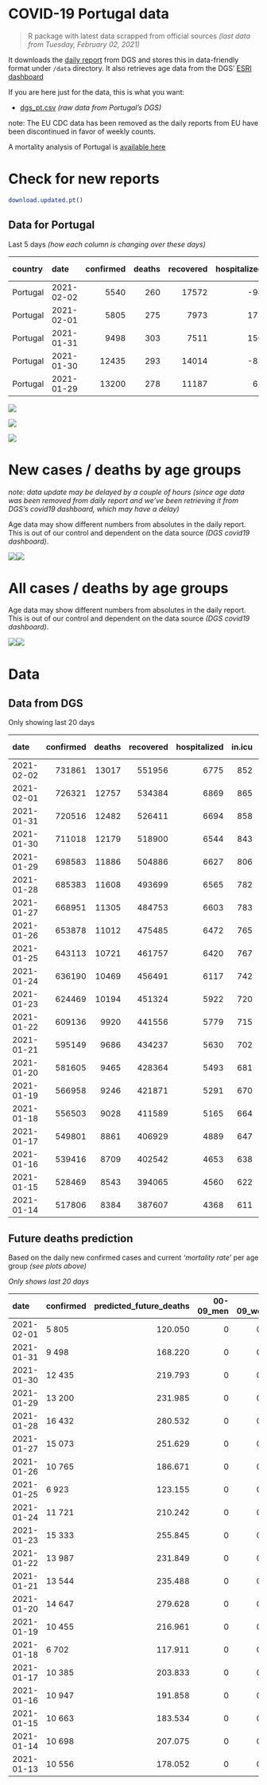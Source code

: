 COVID-19 Portugal data
================

> R package with latest data scrapped from official sources *(last data
> from Tuesday, February 02, 2021)*

It downloads the [daily
report](https://covid19.min-saude.pt/relatorio-de-situacao/) from DGS
and stores this in data-friendly format under `/data` directory. It also
retrieves age data from the DGS’ [ESRI
dashboard](https://covid19.min-saude.pt/ponto-de-situacao-atual-em-portugal/)

If you are here just for the data, this is what you want:

  - [dgs\_pt.csv](raw/master/data/dgs_pt.csv) *(raw data from Portugal’s
    DGS)*

note: The EU CDC data has been removed as the daily reports from EU have
been discontinued in favor of weekly counts.

A mortality analysis of Portugal is [available
here](https://averissimo.github.io/covid19-analysis/mortality.html)

# Check for new reports

``` r
download.updated.pt()
```

## Data for Portugal

Last 5 days *(how each column is changing over these days)*

| country  | date       | confirmed | deaths | recovered | hospitalized | in.icu | confirmed\_m\_00-09 | confirmed\_w\_00-09 | confirmed\_m\_10-19 | confirmed\_w\_10-19 | confirmed\_m\_20-29 | confirmed\_w\_20-29 | confirmed\_m\_30-39 | confirmed\_w\_30-39 | confirmed\_m\_40-49 | confirmed\_w\_40-49 | confirmed\_m\_50-59 | confirmed\_w\_50-59 | confirmed\_m\_60-69 | confirmed\_w\_60-69 | confirmed\_m\_70-79 | confirmed\_w\_70-79 | confirmed\_m\_80+ | confirmed\_w\_80+ | death\_m\_00-09 | death\_w\_00-09 | death\_m\_10-19 | death\_w\_10-19 | death\_m\_20-29 | death\_w\_20-29 | death\_m\_30-39 | death\_w\_30-39 | death\_m\_40-49 | death\_w\_40-49 | death\_m\_50-59 | death\_w\_50-59 | death\_m\_60-69 | death\_w\_60-69 | death\_m\_70-79 | death\_w\_70-79 | death\_m\_80+ | death\_w\_80+ |
| :------- | :--------- | --------: | -----: | --------: | -----------: | -----: | ------------------: | ------------------: | ------------------: | ------------------: | ------------------: | ------------------: | ------------------: | ------------------: | ------------------: | ------------------: | ------------------: | ------------------: | ------------------: | ------------------: | ------------------: | ------------------: | ----------------: | ----------------: | --------------: | --------------: | --------------: | --------------: | --------------: | --------------: | --------------: | --------------: | --------------: | --------------: | --------------: | --------------: | --------------: | --------------: | --------------: | --------------: | ------------: | ------------: |
| Portugal | 2021-02-02 |      5540 |    260 |     17572 |         \-94 |   \-13 |                  NA |                  NA |                  NA |                  NA |                  NA |                  NA |                  NA |                  NA |                  NA |                  NA |                  NA |                  NA |                  NA |                  NA |                  NA |                  NA |                NA |                NA |              NA |              NA |              NA |              NA |              NA |              NA |              NA |              NA |              NA |              NA |              NA |              NA |              NA |              NA |              NA |              NA |            NA |            NA |
| Portugal | 2021-02-01 |      5805 |    275 |      7973 |          175 |      7 |                 215 |                 195 |                 237 |                 278 |                 322 |                 374 |                 329 |                 396 |                 432 |                 531 |                 403 |                 494 |                 270 |                 328 |                 178 |                 234 |               192 |               394 |               0 |               0 |               0 |               0 |               0 |               0 |               0 |               1 |               0 |               1 |               9 |               2 |              18 |               4 |              43 |              20 |            86 |            91 |
| Portugal | 2021-01-31 |      9498 |    303 |      7511 |          150 |     15 |                 348 |                 359 |                 512 |                 498 |                 487 |                 596 |                 597 |                 668 |                 727 |                 897 |                 609 |                 796 |                 470 |                 510 |                 335 |                 346 |               256 |               488 |               0 |               0 |               0 |               0 |               0 |               0 |               0 |               1 |               0 |               0 |               4 |               2 |              21 |              10 |              29 |              19 |            97 |           120 |
| Portugal | 2021-01-30 |     12435 |    293 |     14014 |         \-83 |     37 |                 419 |                 368 |                 630 |                 576 |                 723 |                 804 |                 745 |                 893 |                 938 |                1206 |                 789 |                1116 |                 674 |                 719 |                 377 |                 465 |               335 |               655 |               0 |               0 |               0 |               0 |               0 |               0 |               1 |               0 |               2 |               1 |               4 |               5 |              18 |              12 |              24 |              23 |            92 |           111 |
| Portugal | 2021-01-29 |     13200 |    278 |     11187 |           62 |     24 |                 428 |                 382 |                 711 |                 642 |                 748 |                 856 |                 817 |                 949 |                 989 |                1253 |                 871 |                1165 |                 716 |                 724 |                 381 |                 495 |               344 |               717 |               0 |               0 |               0 |               0 |               0 |               0 |               2 |               0 |               1 |               3 |               6 |               2 |              11 |               8 |              36 |              22 |            80 |           107 |

![](README_files/figure-gfm/totals-1.svg)<!-- -->

![](README_files/figure-gfm/differential-1.svg)<!-- -->

![](README_files/figure-gfm/differential_7days-1.svg)<!-- -->

# New cases / deaths by age groups

*note: data update may be delayed by a couple of hours (since age data
was been removed from daily report and we’ve been retrieving it from
DGS’s covid19 dashboard, which may have a delay)*

Age data may show different numbers from absolutes in the daily report.
This is out of our control and dependent on the data source *(DGS
covid19 dashboard)*.

![](README_files/figure-gfm/new_cases_deaths-1.svg)<!-- -->![](README_files/figure-gfm/new_cases_deaths-2.svg)<!-- -->

# All cases / deaths by age groups

Age data may show different numbers from absolutes in the daily report.
This is out of our control and dependent on the data source *(DGS
covid19 dashboard)*.

![](README_files/figure-gfm/total_cases_deaths-1.svg)<!-- -->![](README_files/figure-gfm/total_cases_deaths-2.svg)<!-- -->

# Data

## Data from DGS

Only showing last 20 days

| date       | confirmed | deaths | recovered | hospitalized | in.icu | confirmed\_m\_00-09 | confirmed\_w\_00-09 | confirmed\_m\_10-19 | confirmed\_w\_10-19 | confirmed\_m\_20-29 | confirmed\_w\_20-29 | confirmed\_m\_30-39 | confirmed\_w\_30-39 | confirmed\_m\_40-49 | confirmed\_w\_40-49 | confirmed\_m\_50-59 | confirmed\_w\_50-59 | confirmed\_m\_60-69 | confirmed\_w\_60-69 | confirmed\_m\_70-79 | confirmed\_w\_70-79 | confirmed\_m\_80+ | confirmed\_w\_80+ | death\_m\_00-09 | death\_w\_00-09 | death\_m\_10-19 | death\_w\_10-19 | death\_m\_20-29 | death\_w\_20-29 | death\_m\_30-39 | death\_w\_30-39 | death\_m\_40-49 | death\_w\_40-49 | death\_m\_50-59 | death\_w\_50-59 | death\_m\_60-69 | death\_w\_60-69 | death\_m\_70-79 | death\_w\_70-79 | death\_m\_80+ | death\_w\_80+ |
| :--------- | --------: | -----: | --------: | -----------: | -----: | ------------------: | ------------------: | ------------------: | ------------------: | ------------------: | ------------------: | ------------------: | ------------------: | ------------------: | ------------------: | ------------------: | ------------------: | ------------------: | ------------------: | ------------------: | ------------------: | ----------------: | ----------------: | --------------: | --------------: | --------------: | --------------: | --------------: | --------------: | --------------: | --------------: | --------------: | --------------: | --------------: | --------------: | --------------: | --------------: | --------------: | --------------: | ------------: | ------------: |
| 2021-02-02 |    731861 |  13017 |    551956 |         6775 |    852 |                  NA |                  NA |                  NA |                  NA |                  NA |                  NA |                  NA |                  NA |                  NA |                  NA |                  NA |                  NA |                  NA |                  NA |                  NA |                  NA |                NA |                NA |              NA |              NA |              NA |              NA |              NA |              NA |              NA |              NA |              NA |              NA |              NA |              NA |              NA |              NA |              NA |              NA |            NA |            NA |
| 2021-02-01 |    726321 |  12757 |    534384 |         6869 |    865 |               20639 |               19815 |               33932 |               34184 |               48975 |               56082 |               47773 |               57536 |               53289 |               68161 |               46913 |               60302 |               34833 |               37575 |               22112 |               24930 |             19497 |             39546 |               0 |               1 |               1 |               1 |               5 |               4 |              17 |              14 |              68 |              41 |             234 |              95 |             762 |             312 |            1636 |             973 |          3922 |          4671 |
| 2021-01-31 |    720516 |  12482 |    526411 |         6694 |    858 |               20424 |               19620 |               33695 |               33906 |               48653 |               55708 |               47444 |               57140 |               52857 |               67630 |               46510 |               59808 |               34563 |               37247 |               21934 |               24696 |             19305 |             39152 |               0 |               1 |               1 |               1 |               5 |               4 |              17 |              13 |              68 |              40 |             225 |              93 |             744 |             308 |            1593 |             953 |          3836 |          4580 |
| 2021-01-30 |    711018 |  12179 |    518900 |         6544 |    843 |               20076 |               19261 |               33183 |               33408 |               48166 |               55112 |               46847 |               56472 |               52130 |               66733 |               45901 |               59012 |               34093 |               36737 |               21599 |               24350 |             19049 |             38664 |               0 |               1 |               1 |               1 |               5 |               4 |              17 |              12 |              68 |              40 |             221 |              91 |             723 |             298 |            1564 |             934 |          3739 |          4460 |
| 2021-01-29 |    698583 |  11886 |    504886 |         6627 |    806 |               19657 |               18893 |               32553 |               32832 |               47443 |               54308 |               46102 |               55579 |               51192 |               65527 |               45112 |               57896 |               33419 |               36018 |               21222 |               23885 |             18714 |             38009 |               0 |               1 |               1 |               1 |               5 |               4 |              16 |              12 |              66 |              39 |             217 |              86 |             705 |             286 |            1540 |             911 |          3647 |          4349 |
| 2021-01-28 |    685383 |  11608 |    493699 |         6565 |    782 |               19229 |               18511 |               31842 |               32190 |               46695 |               53452 |               45285 |               54630 |               50203 |               64274 |               44241 |               56731 |               32703 |               35294 |               20841 |               23390 |             18370 |             37292 |               0 |               1 |               1 |               1 |               5 |               4 |              14 |              12 |              65 |              36 |             211 |              84 |             694 |             278 |            1504 |             889 |          3567 |          4242 |
| 2021-01-27 |    668951 |  11305 |    484753 |         6603 |    783 |               18639 |               17938 |               31014 |               31374 |               45711 |               52349 |               44308 |               53416 |               48920 |               62758 |               43159 |               55405 |               31879 |               34315 |               20323 |               22850 |             17963 |             36427 |               0 |               1 |               1 |               1 |               5 |               3 |              13 |              12 |              63 |              35 |             207 |              82 |             679 |             267 |            1469 |             867 |          3464 |          4136 |
| 2021-01-26 |    653878 |  11012 |    475485 |         6472 |    765 |               18170 |               17500 |               30262 |               30661 |               44869 |               51392 |               43412 |               52250 |               47733 |               61225 |               42047 |               54134 |               31101 |               33496 |               19840 |               22299 |             17608 |             35679 |               0 |               1 |               1 |               1 |               5 |               3 |              13 |              12 |              61 |              32 |             205 |              81 |             668 |             261 |            1428 |             831 |          3360 |          4049 |
| 2021-01-25 |    643113 |  10721 |    461757 |         6420 |    767 |               17843 |               17186 |               29777 |               30171 |               44246 |               50652 |               42732 |               51428 |               46871 |               60180 |               41268 |               53264 |               30542 |               32912 |               19457 |               21920 |             17340 |             35129 |               0 |               1 |               1 |               1 |               5 |               3 |              12 |              12 |              59 |              31 |             199 |              76 |             650 |             257 |            1393 |             807 |          3270 |          3944 |
| 2021-01-24 |    636190 |  10469 |    456491 |         6117 |    742 |               17594 |               16937 |               29434 |               29813 |               43836 |               50194 |               42304 |               50909 |               46349 |               59540 |               40815 |               52707 |               30187 |               32549 |               19217 |               21674 |             17128 |             34809 |               0 |               1 |               1 |               1 |               5 |               3 |              12 |              12 |              59 |              30 |             195 |              75 |             625 |             252 |            1356 |             794 |          3200 |          3848 |
| 2021-01-23 |    624469 |  10194 |    451324 |         5922 |    720 |               17185 |               16581 |               28831 |               29212 |               43160 |               49364 |               41564 |               50100 |               45443 |               58379 |               40036 |               51755 |               29612 |               31920 |               18885 |               21291 |             16771 |             34189 |               0 |               1 |               1 |               1 |               5 |               3 |              12 |              12 |              59 |              29 |             191 |              74 |             610 |             244 |            1318 |             771 |          3117 |          3746 |
| 2021-01-22 |    609136 |   9920 |    441556 |         5779 |    715 |               16725 |               16084 |               27996 |               28428 |               42251 |               48351 |               40617 |               48895 |               44230 |               56926 |               39009 |               50419 |               28852 |               31120 |               18420 |               20814 |             16374 |             33434 |               0 |               1 |               1 |               1 |               5 |               3 |              12 |              12 |              58 |              29 |             184 |              73 |             587 |             238 |            1277 |             751 |          3035 |          3653 |
| 2021-01-21 |    595149 |   9686 |    434237 |         5630 |    702 |               16253 |               15642 |               27213 |               27712 |               41400 |               47389 |               39721 |               47806 |               43155 |               55606 |               38062 |               49260 |               28230 |               30400 |               18016 |               20353 |             16024 |             32719 |               0 |               1 |               1 |               1 |               5 |               3 |              12 |              12 |              57 |              29 |             183 |              73 |             575 |             234 |            1241 |             734 |          2959 |          3566 |
| 2021-01-20 |    581605 |   9465 |    428364 |         5493 |    681 |               15808 |               15213 |               26457 |               27009 |               40617 |               46504 |               38886 |               46790 |               42116 |               54253 |               37151 |               48117 |               27592 |               29696 |               17613 |               19930 |             15622 |             32048 |               0 |               1 |               1 |               1 |               5 |               3 |              12 |              11 |              56 |              29 |             176 |              72 |             561 |             229 |            1213 |             715 |          2900 |          3480 |
| 2021-01-19 |    566958 |   9246 |    421871 |         5291 |    670 |               15385 |               14819 |               25716 |               26302 |               39770 |               45542 |               37960 |               45585 |               40996 |               52820 |               36193 |               46914 |               26907 |               28953 |               17149 |               19404 |             15150 |             31211 |               0 |               1 |               1 |               1 |               4 |               3 |              11 |              11 |              54 |              28 |             172 |              71 |             548 |             225 |            1191 |             692 |          2826 |          3407 |
| 2021-01-18 |    556503 |   9028 |    411589 |         5165 |    664 |               15132 |               14541 |               25258 |               25868 |               39168 |               44845 |               37323 |               44765 |               40187 |               51822 |               35507 |               46013 |               26344 |               28410 |               16800 |               19052 |             14826 |             30463 |               0 |               1 |               1 |               1 |               4 |               3 |               9 |              11 |              54 |              28 |             168 |              68 |             537 |             220 |            1159 |             682 |          2764 |          3318 |
| 2021-01-17 |    549801 |   8861 |    406929 |         4889 |    647 |               14909 |               14318 |               24887 |               25534 |               38737 |               44378 |               36904 |               44231 |               39693 |               51206 |               35806 |               45499 |               26002 |               28072 |               16579 |               18838 |             14640 |             30109 |               0 |               1 |               1 |               1 |               3 |               3 |               9 |               9 |              54 |              27 |             167 |              66 |             530 |             215 |            1142 |             677 |          2702 |          3254 |
| 2021-01-16 |    539416 |   8709 |    402542 |         4653 |    638 |               14546 |               13994 |               24342 |               24994 |               38146 |               43649 |               36284 |               43486 |               38925 |               50221 |               34496 |               44686 |               25519 |               27481 |               16252 |               18511 |             14349 |             29407 |               0 |               1 |               1 |               1 |               3 |               3 |               9 |               8 |              54 |              27 |             165 |              65 |             524 |             212 |            1116 |             664 |          2654 |          3202 |
| 2021-01-15 |    528469 |   8543 |    394065 |         4560 |    622 |               14197 |               13662 |               23749 |               24359 |               37445 |               42867 |               35633 |               42656 |               38109 |               49193 |               33768 |               43779 |               25013 |               26959 |               15889 |               18129 |             14050 |             28838 |               0 |               1 |               1 |               1 |               3 |               3 |               9 |               7 |              53 |              27 |             160 |              65 |             211 |             209 |            1096 |             649 |          2602 |          3146 |
| 2021-01-14 |    517806 |   8384 |    387607 |         4368 |    611 |               13843 |               13321 |               23240 |               23790 |               36694 |               42134 |               34952 |               41868 |               37333 |               48183 |               33046 |               42892 |               24526 |               26465 |               15540 |               17753 |             13774 |             28283 |               0 |               1 |               1 |               1 |               3 |               3 |               9 |               7 |              52 |              27 |             157 |              65 |             504 |             203 |            1074 |             638 |          2560 |          3079 |

## Future deaths prediction

Based on the daily new confirmed cases and current *‘mortality rate’*
per age group *(see plots above)*

*Only shows last 20 days*

| date       | confirmed | predicted\_future\_deaths | 00-09\_men | 00-09\_women | 10-19\_men | 10-19\_women | 20-29\_men | 20-29\_women | 30-39\_men | 30-39\_women | 40-49\_men | 40-49\_women | 50-59\_men | 50-59\_women | 60-69\_men | 60-69\_women | 70-79\_men | 70-79\_women | 80+\_men | 80+\_women |
| :--------- | :-------- | ------------------------: | ---------: | -----------: | ---------: | -----------: | ---------: | -----------: | ---------: | -----------: | ---------: | -----------: | ---------: | -----------: | ---------: | -----------: | ---------: | -----------: | -------: | ---------: |
| 2021-02-01 | 5 805     |                   120.050 |          0 |        0.010 |      0.007 |        0.008 |      0.033 |        0.027 |      0.117 |        0.096 |      0.551 |        0.319 |      2.010 |        0.778 |      5.906 |        2.724 |     13.170 |        9.133 |   38.623 |     46.538 |
| 2021-01-31 | 9 498     |                   168.220 |          0 |        0.018 |      0.015 |        0.015 |      0.050 |        0.043 |      0.212 |        0.163 |      0.928 |        0.540 |      3.038 |        1.254 |     10.282 |        4.235 |     24.786 |       13.504 |   51.497 |     57.640 |
| 2021-01-30 | 12 435    |                   219.793 |          0 |        0.019 |      0.019 |        0.017 |      0.074 |        0.057 |      0.265 |        0.217 |      1.197 |        0.725 |      3.935 |        1.758 |     14.744 |        5.970 |     27.893 |       18.149 |   67.388 |     77.366 |
| 2021-01-29 | 13 200    |                   231.985 |          0 |        0.019 |      0.021 |        0.019 |      0.076 |        0.061 |      0.291 |        0.231 |      1.262 |        0.754 |      4.345 |        1.835 |     15.663 |        6.012 |     28.189 |       19.319 |   69.199 |     84.689 |
| 2021-01-28 | 16 432    |                   280.532 |          0 |        0.029 |      0.024 |        0.024 |      0.100 |        0.079 |      0.348 |        0.295 |      1.637 |        0.912 |      5.397 |        2.089 |     18.026 |        8.129 |     38.325 |       21.076 |   81.872 |    102.170 |
| 2021-01-27 | 15 073    |                   251.629 |          0 |        0.022 |      0.022 |        0.021 |      0.086 |        0.068 |      0.319 |        0.284 |      1.515 |        0.922 |      5.547 |        2.002 |     17.019 |        6.800 |     35.736 |       21.505 |   71.411 |     88.350 |
| 2021-01-26 | 10 765    |                   186.671 |          0 |        0.016 |      0.014 |        0.014 |      0.064 |        0.053 |      0.242 |        0.200 |      1.100 |        0.629 |      3.886 |        1.371 |     12.229 |        4.849 |     28.337 |       14.792 |   53.911 |     64.964 |
| 2021-01-25 | 6 923     |                   123.155 |          0 |        0.013 |      0.010 |        0.010 |      0.042 |        0.033 |      0.152 |        0.126 |      0.666 |        0.385 |      2.260 |        0.877 |      7.766 |        3.014 |     17.757 |        9.601 |   42.646 |     37.797 |
| 2021-01-24 | 11 721    |                   210.242 |          0 |        0.018 |      0.018 |        0.018 |      0.069 |        0.059 |      0.263 |        0.197 |      1.156 |        0.698 |      3.886 |        1.500 |     12.579 |        5.223 |     24.564 |       14.948 |   71.814 |     73.232 |
| 2021-01-23 | 15 333    |                   255.845 |          0 |        0.025 |      0.025 |        0.023 |      0.093 |        0.072 |      0.337 |        0.293 |      1.548 |        0.874 |      5.123 |        2.105 |     16.626 |        6.643 |     34.404 |       18.617 |   79.860 |     89.177 |
| 2021-01-22 | 13 987    |                   231.849 |          0 |        0.022 |      0.023 |        0.021 |      0.087 |        0.069 |      0.319 |        0.265 |      1.372 |        0.794 |      4.724 |        1.826 |     13.607 |        5.978 |     29.891 |       17.992 |   70.406 |     84.453 |
| 2021-01-21 | 13 544    |                   235.488 |          0 |        0.022 |      0.022 |        0.021 |      0.080 |        0.063 |      0.297 |        0.247 |      1.326 |        0.814 |      4.544 |        1.801 |     13.957 |        5.846 |     29.817 |       16.509 |   80.866 |     79.256 |
| 2021-01-20 | 14 647    |                   279.628 |          0 |        0.020 |      0.022 |        0.021 |      0.086 |        0.069 |      0.330 |        0.293 |      1.429 |        0.862 |      4.778 |        1.895 |     14.985 |        6.169 |     34.330 |       20.529 |   94.947 |     98.863 |
| 2021-01-19 | 10 455    |                   216.961 |          0 |        0.014 |      0.013 |        0.013 |      0.061 |        0.050 |      0.227 |        0.200 |      1.032 |        0.600 |      3.422 |        1.419 |     12.316 |        4.509 |     25.821 |       13.738 |   65.176 |     88.350 |
| 2021-01-18 | 6 702     |                   117.911 |          0 |        0.011 |      0.011 |        0.010 |      0.044 |        0.033 |      0.149 |        0.130 |      0.630 |        0.371 |      1.491 |        0.810 |      7.482 |        2.807 |     16.351 |        8.352 |   37.416 |     41.813 |
| 2021-01-17 | 10 385    |                   203.833 |          0 |        0.016 |      0.016 |        0.016 |      0.060 |        0.052 |      0.221 |        0.181 |      0.980 |        0.592 |      6.534 |        1.281 |     10.566 |        4.907 |     24.194 |       12.763 |   58.537 |     82.917 |
| 2021-01-16 | 10 947    |                   191.858 |          0 |        0.017 |      0.017 |        0.019 |      0.072 |        0.056 |      0.232 |        0.202 |      1.041 |        0.618 |      3.631 |        1.429 |     11.069 |        4.334 |     26.857 |       14.909 |   60.147 |     67.208 |
| 2021-01-15 | 10 663    |                   183.534 |          0 |        0.017 |      0.015 |        0.017 |      0.077 |        0.052 |      0.242 |        0.192 |      0.990 |        0.608 |      3.601 |        1.397 |     10.654 |        4.102 |     25.821 |       14.675 |   55.520 |     65.554 |
| 2021-01-14 | 10 698    |                   207.075 |          0 |        0.016 |      0.015 |        0.014 |      0.070 |        0.055 |      0.232 |        0.194 |      0.994 |        0.614 |      3.342 |        1.407 |     11.988 |        4.417 |     24.564 |       15.612 |   69.601 |     73.940 |
| 2021-01-13 | 10 556    |                   178.052 |          0 |        0.015 |      0.015 |        0.014 |      0.068 |        0.058 |      0.262 |        0.200 |      0.920 |        0.612 |      3.327 |        1.423 |     12.229 |        4.658 |     22.862 |       14.207 |   52.100 |     65.082 |
